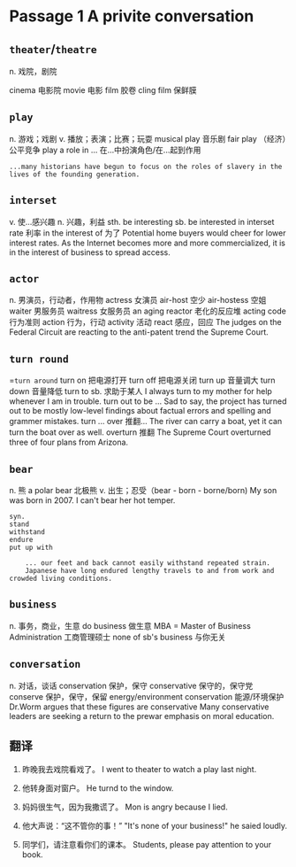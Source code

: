 # Passage 1 A privite conversation
## `theater`/`theatre`
n. 戏院，剧院

cinema 电影院
movie 电影
film 胶卷
cling film 保鲜膜

## `play`
n. 游戏；戏剧
v. 播放；表演；比赛；玩耍
	musical play 音乐剧
	fair play （经济）公平竞争
	play a role in ... 在...中扮演角色/在...起到作用
	
	...many historians have begun to focus on the roles of slavery in the lives of the founding generation.
	
## `interset`
v. 使...感兴趣
n. 兴趣，利益
	sth. be interesting
	sb. be interested in
	interset rate 利率
	in the interest of 为了
		Potential home buyers would cheer for lower interest rates.
		As the Internet becomes more and more commercialized, it is in the interest of business to spread access.
		
## `actor`
n. 男演员，行动者，作用物
	actress 女演员
	air-host 空少
	air-hostess 空姐
	waiter 男服务员
	waitress 女服务员
	an aging reactor 老化的反应堆
	acting code 行为准则
	action 行为，行动
	activity 活动
	react 感应，回应
		The judges on the Federal Circuit are reacting to the anti-patent trend the Supreme Court.
		
## `turn round`
=`turn around`
	turn on 把电源打开
	turn off 把电源关闭
	turn up 音量调大
	turn down 音量降低
	turn to sb. 求助于某人
		I always turn to my mother for help whenever I am in trouble.
	turn out to be ... 
		Sad to say, the project has turned out to be mostly low-level findings about factual errors and spelling and grammer mistakes.
	turn ... over 推翻...
		The river can carry a boat, yet it can turn the boat over as well.
	overturn 推翻
		The Supreme Court overturned three of four plans from Arizona.
		
## `bear`
n. 熊
	a polar bear 北极熊
v. 出生；忍受（bear - born - borne/born)
	My son was born in 2007.
	I can't bear her hot temper.
	
	syn.
	stand
	withstand
	endure
	put up with
		
		... our feet and back cannot easily withstand repeated strain.
		Japanese have long endured lengthy travels to and from work and crowded living conditions.
		
## `business`
n. 事务，商业，生意
	do business 做生意
	MBA = Master of Business Administration 工商管理硕士
	none of sb's business 与你无关
	
## `conversation`
n. 对话，谈话
	conservation 保护，保守
	conservative 保守的，保守党
	conserve 保护，保守，保留
	energy/environment conservation 能源/环境保护
		Dr.Worm argues that these figures are conservative
		Many conservative leaders are seeking a return to the prewar emphasis on moral education.
		
## 翻译
1. 昨晚我去戏院看戏了。
I went to theater to watch a play last night.

2. 他转身面对窗户。
He turnd to the window.

3. 妈妈很生气，因为我撒谎了。
Mon is angry because I lied.

4. 他大声说：“这不管你的事！”
"It's none of your business!" he saied loudly.

5. 同学们，请注意看你们的课本。
Students, please pay attention to your book.

